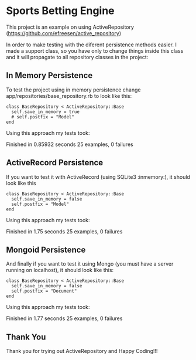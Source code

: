 # Sports Betting Engine

This project is an example on using ActiveRepository (https://github.com/efreesen/active_repository)

In order to make testing with the diferent persistence methods easier. I made a support class, so you have only to change things inside this class and it will propagate to all repository classes in the project:

In Memory Persistence
---------------------

To test the project using in memory persistence change app/repositories/base_repository.rb to look like this:

    class BaseRepository < ActiveRepository::Base
      self.save_in_memory = true
      # self.postfix = "Model"
    end

Using this approach my tests took:

Finished in 0.85932 seconds
25 examples, 0 failures

ActiveRecord Persistence
------------------------

If you want to test it with ActiveRecord (using SQLite3 :inmemory:), it should look like this

    class BaseRepository < ActiveRepository::Base
      self.save_in_memory = false
      self.postfix = "Model"
    end

Using this approach my tests took:

Finished in 1.75 seconds
25 examples, 0 failures

Mongoid Persistence
-------------------

And finally if you want to test it using Mongo (you must have a server running on localhost), it should look like this:

    class BaseRepository < ActiveRepository::Base
      self.save_in_memory = false
      self.postfix = "Document"
    end

Using this approach my tests took:

Finished in 1.77 seconds
25 examples, 0 failures

Thank You
---------

Thank you for trying out ActiveRepository and Happy Coding!!!